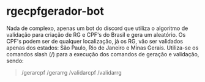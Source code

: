 # rgecpfgerador-bot

Nada de complexo, apenas um bot do discord que utiliza o algoritmo de validação para criação de
RG e CPF's do Brasil e gera um aleatório. Os CPF's podem ser de qualquer localização, já
os RG, vão ser validados apenas dos estados: São Paulo, Rio de Janeiro e Minas Gerais.
Utiliza-se os comandos slash (/) para a execução dos comandos de geração e validação, sendo:
> /gerarcpf
> /gerarrg
> /validarcpf
> /validarrg
